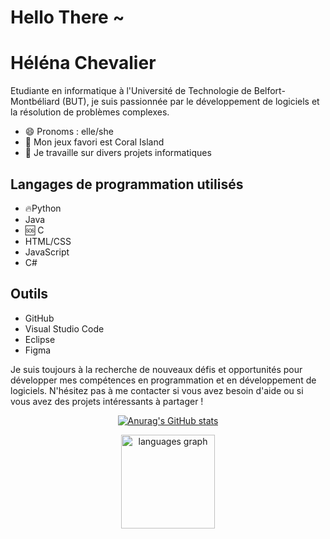 # Hello There ~
# Héléna Chevalier

Etudiante en informatique à l'Université de Technologie de Belfort-Montbéliard (BUT), je suis passionnée par le développement de logiciels et la résolution de problèmes complexes.

- 😄 Pronoms :  elle/she
- 🌱 Mon jeux favori est Coral Island
- 🔭 Je travaille sur divers projets informatiques

## Langages de programmation utilisés

- 🔥Python
- Java
- 🆘 C
- HTML/CSS
- JavaScript
- C#

## Outils

- GitHub
- Visual Studio Code
- Eclipse
- Figma

Je suis toujours à la recherche de nouveaux défis et opportunités pour développer mes compétences en programmation et en développement de logiciels. N'hésitez pas à me contacter si vous avez besoin d'aide ou si vous avez des projets intéressants à partager !

<div align="center">

[![Anurag's GitHub stats](https://github-readme-stats.vercel.app/api?username=Artena8)](https://github.com/anuraghazra/github-readme-stats)

  <img src="https://github-readme-stats.vercel.app/api/top-langs?locale=en&hide_title=false&layout=compact&card_width=320&langs_count=5&theme=slateorange&hide_border=false&username=Artena8" height="150" alt="languages graph"  />
</div>


